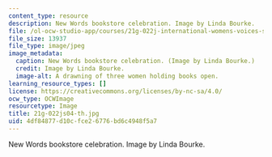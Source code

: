 ```yaml
---
content_type: resource
description: New Words bookstore celebration. Image by Linda Bourke.
file: /ol-ocw-studio-app/courses/21g-022j-international-womens-voices-spring-2004/4df84877d10cfce26776bd6c4948f5a7_21g-022js04-th.jpg
file_size: 13937
file_type: image/jpeg
image_metadata:
  caption: New Words bookstore celebration. (Image by Linda Bourke.)
  credit: Image by Linda Bourke.
  image-alt: A drawning of three women holding books open.
learning_resource_types: []
license: https://creativecommons.org/licenses/by-nc-sa/4.0/
ocw_type: OCWImage
resourcetype: Image
title: 21g-022js04-th.jpg
uid: 4df84877-d10c-fce2-6776-bd6c4948f5a7
---
```

New Words bookstore celebration. Image by Linda Bourke.